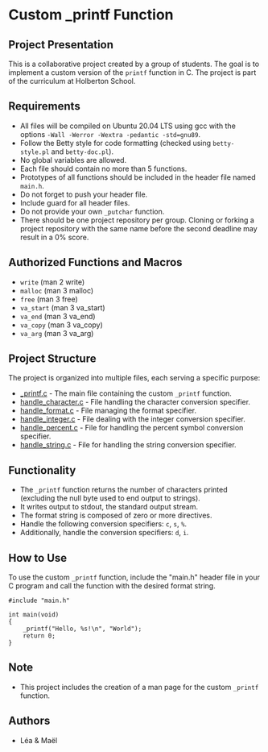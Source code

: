 # Custom _printf Function

## Project Presentation

This is a collaborative project created by a group of students. The goal is to implement a custom version of the `printf` function in C. The project is part of the curriculum at Holberton School.

## Requirements

- All files will be compiled on Ubuntu 20.04 LTS using gcc with the options `-Wall -Werror -Wextra -pedantic -std=gnu89`.
- Follow the Betty style for code formatting (checked using `betty-style.pl` and `betty-doc.pl`).
- No global variables are allowed.
- Each file should contain no more than 5 functions.
- Prototypes of all functions should be included in the header file named `main.h`.
- Do not forget to push your header file.
- Include guard for all header files.
- Do not provide your own `_putchar` function.
- There should be one project repository per group. Cloning or forking a project repository with the same name before the second deadline may result in a 0% score.

## Authorized Functions and Macros

- `write` (man 2 write)
- `malloc` (man 3 malloc)
- `free` (man 3 free)
- `va_start` (man 3 va_start)
- `va_end` (man 3 va_end)
- `va_copy` (man 3 va_copy)
- `va_arg` (man 3 va_arg)

## Project Structure

The project is organized into multiple files, each serving a specific purpose:
- [\_printf.c](https://github.com/L344S/holbertonschool-printf/blob/main/_printf.c) - The main file containing the custom `_printf` function.
- [handle_character.c](https://github.com/L344S/holbertonschool-printf/blob/main/handle_character.c) - File handling the character conversion specifier.
- [handle_format.c](https://github.com/L344S/holbertonschool-printf/blob/main/handle_format.c) - File managing the format specifier.
- [handle_integer.c](https://github.com/L344S/holbertonschool-printf/blob/main/handle_integer.c) - File dealing with the integer conversion specifier.
- [handle_percent.c](https://github.com/L344S/holbertonschool-printf/blob/main/handle_percent.c) - File for handling the percent symbol conversion specifier.
- [handle_string.c](https://github.com/L344S/holbertonschool-printf/blob/main/handle_string.c) - File for handling the string conversion specifier.

## Functionality

- The `_printf` function returns the number of characters printed (excluding the null byte used to end output to strings).
- It writes output to stdout, the standard output stream.
- The format string is composed of zero or more directives.
- Handle the following conversion specifiers: `c`, `s`, `%`.
- Additionally, handle the conversion specifiers: `d`, `i`.

## How to Use

To use the custom `_printf` function, include the "main.h" header file in your C program and call the function with the desired format string.

```
#include "main.h"

int main(void)
{
    _printf("Hello, %s!\n", "World");
    return 0;
}
```

## Note

- This project includes the creation of a man page for the custom `_printf` function.

## Authors

- Léa & Maël

